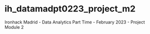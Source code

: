 # ih_datamadpt0223_project_m2
Ironhack Madrid - Data Analytics Part Time - February 2023 - Project Module 2

